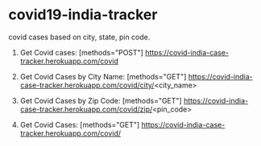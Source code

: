 # covid19-india-tracker
covid cases based on city, state, pin code.


1. Get Covid cases: [methods="POST"]
      https://covid-india-case-tracker.herokuapp.com/covid

2. Get Covid Cases by City Name: [methods="GET"]
      https://covid-india-case-tracker.herokuapp.com/covid/city/<city_name>

3. Get Covid Cases by Zip Code: [methods="GET"]
      https://covid-india-case-tracker.herokuapp.com/covid/zip/<pin_code>
      
4. Get Covid Cases: [methods="GET"]
      https://covid-india-case-tracker.herokuapp.com/covid/
